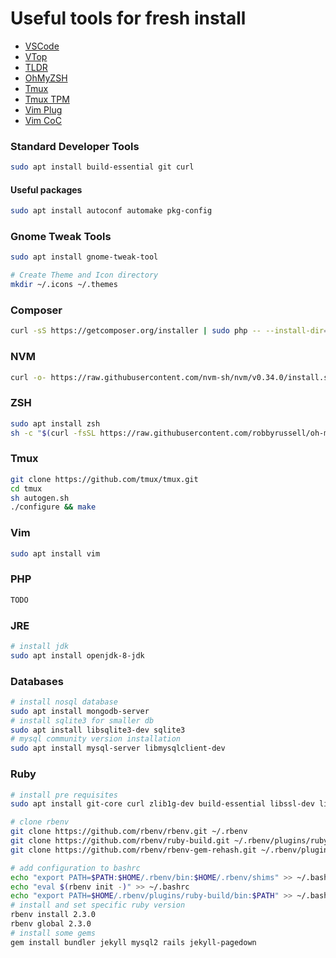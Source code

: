 # Useful tools for fresh install

- [VSCode](https://code.visualstudio.com)
- [VTop](https://github.com/MrRio/vtop)
- [TLDR](https://tldr.sh/)
- [OhMyZSH](https://ohmyz.sh/)
- [Tmux](https://github.com/tmux/tmux)
- [Tmux TPM](https://github.com/tmux-plugins/tpm)
- [Vim Plug](https://github.com/junegunn/vim-plug)
- [Vim CoC](https://github.com/neoclide/coc.nvim)

### Standard Developer Tools
```sh
sudo apt install build-essential git curl
```

#### Useful packages
```sh
sudo apt install autoconf automake pkg-config
```

### Gnome Tweak Tools
```sh
sudo apt install gnome-tweak-tool

# Create Theme and Icon directory
mkdir ~/.icons ~/.themes
```

### Composer
```sh
curl -sS https://getcomposer.org/installer | sudo php -- --install-dir=/usr/local/bin --filename=composer
```

### NVM
```sh
curl -o- https://raw.githubusercontent.com/nvm-sh/nvm/v0.34.0/install.sh | bash
```

### ZSH
```sh
sudo apt install zsh
sh -c "$(curl -fsSL https://raw.githubusercontent.com/robbyrussell/oh-my-zsh/master/tools/install.sh)"
```

### Tmux
```sh
git clone https://github.com/tmux/tmux.git
cd tmux
sh autogen.sh
./configure && make
```

### Vim
```sh
sudo apt install vim
```

### PHP
```sh
TODO
```

### JRE
```sh
# install jdk
sudo apt install openjdk-8-jdk
```

### Databases
```sh
# install nosql database
sudo apt install mongodb-server
# install sqlite3 for smaller db
sudo apt install libsqlite3-dev sqlite3
# mysql community version installation
sudo apt install mysql-server libmysqlclient-dev
```

### Ruby
```sh
# install pre requisites
sudo apt install git-core curl zlib1g-dev build-essential libssl-dev libreadline-dev libyaml-dev libsqlite3-dev sqlite3 libxml2-dev libxslt1-dev libcurl4-openssl-dev python-software-properties libffi-dev

# clone rbenv
git clone https://github.com/rbenv/rbenv.git ~/.rbenv
git clone https://github.com/rbenv/ruby-build.git ~/.rbenv/plugins/ruby-build
git clone https://github.com/rbenv/rbenv-gem-rehash.git ~/.rbenv/plugins/rbenv-gem-rehash

# add configuration to bashrc
echo "export PATH=$PATH:$HOME/.rbenv/bin:$HOME/.rbenv/shims" >> ~/.bashrc
echo "eval $(rbenv init -)" >> ~/.bashrc
echo "export PATH=$HOME/.rbenv/plugins/ruby-build/bin:$PATH" >> ~/.bashrc
# install and set specific ruby version
rbenv install 2.3.0
rbenv global 2.3.0
# install some gems
gem install bundler jekyll mysql2 rails jekyll-pagedown
```

